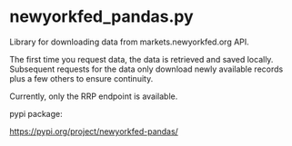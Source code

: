 # newyorkfed_pandas.py

Library for downloading data from markets.newyorkfed.org API.

The first time you request data, the data is retrieved and saved locally. Subsequent requests for the data only download newly available records plus a few others to ensure continuity.

Currently, only the RRP endpoint is available.

pypi package:

https://pypi.org/project/newyorkfed-pandas/